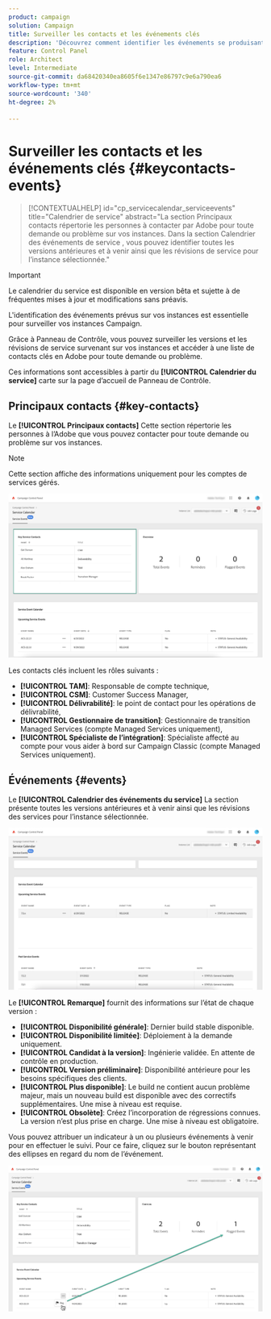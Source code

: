 ```yaml
---
product: campaign
solution: Campaign
title: Surveiller les contacts et les événements clés
description: 'Découvrez comment identifier les événements se produisant sur vos instances et les contacts clés dans Adobe. '
feature: Control Panel
role: Architect
level: Intermediate
source-git-commit: da68420340ea8605f6e1347e86797c9e6a790ea6
workflow-type: tm+mt
source-wordcount: '340'
ht-degree: 2%

---
```


# Surveiller les contacts et les événements clés {#keycontacts-events}

>[!CONTEXTUALHELP]
>id="cp_servicecalendar_serviceevents"
>title="Calendrier de service"
>abstract="La section Principaux contacts répertorie les personnes à contacter par Adobe pour toute demande ou problème sur vos instances. Dans la section Calendrier des événements de service , vous pouvez identifier toutes les versions antérieures et à venir ainsi que les révisions de service pour l’instance sélectionnée."

>[!IMPORTANT]
>
>Le calendrier du service est disponible en version bêta et sujette à de fréquentes mises à jour et modifications sans préavis.

L&#39;identification des événements prévus sur vos instances est essentielle pour surveiller vos instances Campaign.

Grâce à Panneau de Contrôle, vous pouvez surveiller les versions et les révisions de service survenant sur vos instances et accéder à une liste de contacts clés en Adobe pour toute demande ou problème.

Ces informations sont accessibles à partir du **[!UICONTROL Calendrier du service]** carte sur la page d’accueil de Panneau de Contrôle.

## Principaux contacts {#key-contacts}

Le **[!UICONTROL Principaux contacts]** Cette section répertorie les personnes à l’Adobe que vous pouvez contacter pour toute demande ou problème sur vos instances.

>[!NOTE]
>
>Cette section affiche des informations uniquement pour les comptes de services gérés.

![](assets/service-events-contacts.png)

Les contacts clés incluent les rôles suivants :

* **[!UICONTROL TAM]**: Responsable de compte technique,
* **[!UICONTROL CSM]**: Customer Success Manager,
* **[!UICONTROL Délivrabilité]**: le point de contact pour les opérations de délivrabilité,
* **[!UICONTROL Gestionnaire de transition]**: Gestionnaire de transition Managed Services (compte Managed Services uniquement),
* **[!UICONTROL Spécialiste de l’intégration]**: Spécialiste affecté au compte pour vous aider à bord sur Campaign Classic (compte Managed Services uniquement).

## Événements {#events}

Le **[!UICONTROL Calendrier des événements du service]** La section présente toutes les versions antérieures et à venir ainsi que les révisions des services pour l’instance sélectionnée.

![](assets/service-events-calendar.png)

Le **[!UICONTROL Remarque]** fournit des informations sur l’état de chaque version :

* **[!UICONTROL Disponibilité générale]**: Dernier build stable disponible.
* **[!UICONTROL Disponibilité limitée]**: Déploiement à la demande uniquement.
* **[!UICONTROL Candidat à la version]**: Ingénierie validée. En attente de contrôle en production.
* **[!UICONTROL Version préliminaire]**: Disponibilité antérieure pour les besoins spécifiques des clients.
* **[!UICONTROL Plus disponible]**: Le build ne contient aucun problème majeur, mais un nouveau build est disponible avec des correctifs supplémentaires. Une mise à niveau est requise.
* **[!UICONTROL Obsolète]**: Créez l’incorporation de régressions connues.
La version n’est plus prise en charge. Une mise à niveau est obligatoire.

Vous pouvez attribuer un indicateur à un ou plusieurs événements à venir pour en effectuer le suivi. Pour ce faire, cliquez sur le bouton représentant des ellipses en regard du nom de l’événement.

![](assets/service-events-flag.png)
